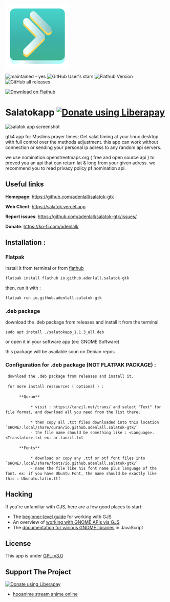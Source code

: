 
<img width="200" alt="com.github.adenlall.salatok-gtk logo" src="/data/icons/io.github.adenlall.salatok-gtk.svg">

<img src="https://img.shields.io/badge/maintained-yes-blue" alt="maintained - yes"> <img alt="GitHub User's stars" src="https://img.shields.io/github/stars/adenlall">
![Flathub Version](https://img.shields.io/flathub/v/io.github.adenlall.salatok-gtk?logo=flatpak)
 <img alt="GitHub all releases" src="https://img.shields.io/github/downloads/adenlall/salatok-gtk/total">

<a href='https://flathub.org/apps/io.github.adenlall.salatok-gtk'>
  <img width='240' alt='Download on Flathub' src='https://flathub.org/api/badge?locale=ja'/>
</a>

# Salatokapp  <a href="https://liberapay.com/adenlall/donate"><img alt="Donate using Liberapay" src="https://liberapay.com/assets/widgets/donate.svg"></a>

<img alt="salatok app screenshot" src="https://adenlall.vercel.app/screenshot2.png">
  
gtk4 app for Muslims prayer times; Get salat timing at your linux desktop with full control over the methods adjustment. this app can work without connection or sending your personal ip adress to any random api servers.

 we use nomination.openstreetmaps.org ( free and open source api ) to proved you an api that can return lat & long from your given adress.
 we recommend you to read privacy policy pf nomination api.

## Useful links

**Homepage**: https://github.com/adenlall/salatok-gtk

**Web Client**: https://salatok.vercel.app

**Report issues**: https://github.com/adenlall/salatok-gtk/issues/

**Donate**: https://ko-fi.com/adenlall/

## Installation :

### Flatpak
install it from terminal or from [flathub](https://flathub.org/apps/io.github.adenlall.salatok-gtk) 
```python
flatpak install flathub io.github.adenlall.salatok-gtk
```
then, run it with :
```python
flatpak run io.github.adenlall.salatok-gtk
```

### .deb package
 download the .deb package from releases and install it from the terminal.
         
    sudo apt install ./salatokapp_1.1.3_all.deb
 or open it in your software app (ex: GNOME Software)
 
 this package will be available soon on Debian repos


### Configuration for .deb package (NOT FLATPAK PACKAGE) :

     download the .deb package from releases and install it.
     
     for more install ressources ( optional ) :
     
          **Quran**
          
               * visit : https://tanzil.net/trans/ and select "Text" for file format, and download all you need from the list there.
               
               * then copy all .txt files downloaded into this location `$HOME/.local/share/quran/io.github.adenlall.salatok-gtk/`
               - the file name should be something like : <Language>.<Translator>.txt ex: ar.tanzil.txt
               
          **Fonts**
          
               * download or copy any .ttf or otf font files into `$HOME/.local/share/fonts/io.github.adenlall.salatok-gtk/`
               - name the file like his font name plus language of the font. ex: if you have Ubuntu Font, the name should be exactly like this : Ubunutu.latin.ttf


## Hacking

If you're unfamiliar with GJS, here are a few good places to start:

* The [beginner-level guide](https://gjs-guide.gitlab.io/) for working with GJS
* An overview of [working with GNOME APIs via GJS](https://gitlab.gnome.org/GNOME/gjs/wikis/Mapping)
* The [documentation for various GNOME libraries](https://devdocs.baznga.org/) in JavaScript

## License

This app is under [GPL-v3.0](https://www.gnu.org/licenses/gpl-3)

## Support The Project 

<a href="https://liberapay.com/adenlall/donate"><img alt="Donate using Liberapay" src="https://liberapay.com/assets/widgets/donate.svg"></a>

 - [hooanime stream anime online](https://ar.hooanime.com)
